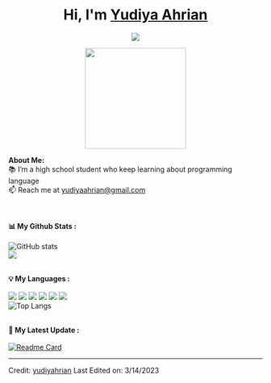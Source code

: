 # <h1 align="center">Hi, I'm <a href="https://github.com/yudiyahrian">Yudiya Ahrian<a></h1>

<!-- Typing SVG by DenverCoder1 - https://github.com/DenverCoder1/readme-typing-svg -->
<p align="center">
  <a href="https://github.com/DenverCoder1/readme-typing-svg"><img src="https://readme-typing-svg.herokuapp.com?lines=Backend+Developer;Freelancer;Mobile+App+Developer;Python+Learning;Curious;Always%20learning%20new%20things&center=true&width=380&height=45"></a>
</p>

<p align="center">
    <img width="200" src="https://avatars.githubusercontent.com/u/90446924?s=400&u=74be4ac4e6138634c3f824fbc1cff09d6b74d861&v=4">
</p>

<div>
<strong>About Me:</strong><br>
📚 I’m a high school student who keep learning about programming language<br>
📫 Reach me at <a href="mailto:yudiyaahrian@gmail.com">yudiyaahrian@gmail.com</a><br><br><br>

<strong>📊 My Github Stats :</strong><br><br>
![GitHub stats](https://github-readme-stats.vercel.app/api?username=yudiyahrian&show_icons=true&count_private=true&include_all_commits=true&theme=radical)<br>
<img align="center" src="https://github-readme-streak-stats.herokuapp.com/?user=yudiyahrian&theme=radical&hide_border=true"/><br><br>

<strong>💡 My Languages :</strong><br><br>
<img src="https://img.shields.io/badge/-HTML-lightgrey?style=plastic"/>
<img src="https://img.shields.io/badge/-CSS-lightgrey?style=plastic"/>
<img src="https://img.shields.io/badge/-JAVASCRIPT-lightgrey?style=plastic"/>
<img src="https://img.shields.io/badge/-PYTHON-lightgrey?style=plastic"/>
<img src="https://img.shields.io/badge/-PHP-lightgrey?style=plastic"/>
<img src="https://img.shields.io/badge/-FLUTTER-lightgrey?style=plastic"/><br>
![Top Langs](https://github-readme-stats.vercel.app/api/top-langs/?username=yudiyahrian&langs_count_private=true&theme=radical&card_width=445)<br><br>

<strong>🚀 My Latest Update :</strong><br><br>
[![Readme Card](https://github-readme-stats.vercel.app/api/pin/?username=yudiyahrian&repo=e-library&theme=radical)](https://github.com/yudiyahrian/e-library)
</div>

------
Credit: [yudiyahrian](https://github.com/yudiyahrian)
Last Edited on: 3/14/2023
